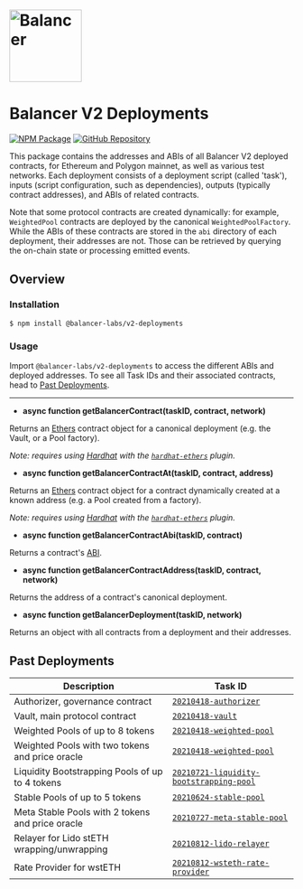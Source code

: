 # <img src="../../logo.svg" alt="Balancer" height="128px">

# Balancer V2 Deployments

[![NPM Package](https://img.shields.io/npm/v/@balancer-labs/v2-deployments.svg)](https://www.npmjs.org/package/@balancer-labs/v2-deployments)
[![GitHub Repository](https://img.shields.io/badge/github-master-lightgrey?logo=github)](https://github.com/balancer-labs/balancer-v2-monorepo/tree/master/pkg/deployments)

This package contains the addresses and ABIs of all Balancer V2 deployed contracts, for Ethereum and Polygon mainnet, as well as various test networks. Each deployment consists of a deployment script (called 'task'), inputs (script configuration, such as dependencies), outputs (typically contract addresses), and ABIs of related contracts.

Note that some protocol contracts are created dynamically: for example, `WeightedPool` contracts are deployed by the canonical `WeightedPoolFactory`. While the ABIs of these contracts are stored in the `abi` directory of each deployment, their addresses are not. Those can be retrieved by querying the on-chain state or processing emitted events.

## Overview

### Installation

```console
$ npm install @balancer-labs/v2-deployments
```

### Usage

Import `@balancer-labs/v2-deployments` to access the different ABIs and deployed addresses. To see all Task IDs and their associated contracts, head to [Past Deployments](#past-deployments).

---

- **async function getBalancerContract(taskID, contract, network)**

Returns an [Ethers](https://docs.ethers.io/v5/) contract object for a canonical deployment (e.g. the Vault, or a Pool factory).

_Note: requires using [Hardhat](https://hardhat.org/) with the [`hardhat-ethers`](https://hardhat.org/plugins/nomiclabs-hardhat-ethers.html) plugin._

- **async function getBalancerContractAt(taskID, contract, address)**

Returns an [Ethers](https://docs.ethers.io/v5/) contract object for a contract dynamically created at a known address (e.g. a Pool created from a factory).

_Note: requires using [Hardhat](https://hardhat.org/) with the [`hardhat-ethers`](https://hardhat.org/plugins/nomiclabs-hardhat-ethers.html) plugin._

- **async function getBalancerContractAbi(taskID, contract)**

Returns a contract's [ABI](https://docs.soliditylang.org/en/latest/abi-spec.html).

- **async function getBalancerContractAddress(taskID, contract, network)**

Returns the address of a contract's canonical deployment.

- **async function getBalancerDeployment(taskID, network)**

Returns an object with all contracts from a deployment and their addresses.

## Past Deployments

| Description                                      | Task ID                                                                                  |
| ------------------------------------------------ | ---------------------------------------------------------------------------------------- |
| Authorizer, governance contract                  | [`20210418-authorizer`](./tasks/20210418-authorizer)                                     |
| Vault, main protocol contract                    | [`20210418-vault`](./tasks/20210418-vault)                                               |
| Weighted Pools of up to 8 tokens                 | [`20210418-weighted-pool`](./tasks/20210418-weighted-pool)                               |
| Weighted Pools with two tokens and price oracle  | [`20210418-weighted-pool`](./tasks/20210418-weighted-pool)                               |
| Liquidity Bootstrapping Pools of up to 4 tokens  | [`20210721-liquidity-bootstrapping-pool`](./tasks/20210721-liquidity-bootstrapping-pool) |
| Stable Pools of up to 5 tokens                   | [`20210624-stable-pool`](./tasks/20210624-stable-pool)                                   |
| Meta Stable Pools with 2 tokens and price oracle | [`20210727-meta-stable-pool`](./tasks/20210727-meta-stable-pool)                         |
| Relayer for Lido stETH wrapping/unwrapping       | [`20210812-lido-relayer`](./tasks/20210812-lido-relayer)                                 |
| Rate Provider for wstETH                         | [`20210812-wsteth-rate-provider`](./tasks/20210812-wsteth-rate-provider)                 |
